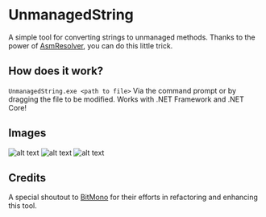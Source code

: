 # UnmanagedString
A simple tool for converting strings to unmanaged methods. Thanks to the power of [AsmResolver](https://github.com/Washi1337/AsmResolver), you can do this little trick.

## How does it work?
`UnmanagedString.exe <path to file>`
Via the command prompt or by dragging the file to be modified. Works with .NET Framework and .NET Core!

## Images
![alt text](/img/img1.png)
![alt text](/img/img2.png)
![alt text](/img/img3.png)

## Credits
A special shoutout to [BitMono](https://github.com/sunnamed434/BitMono) for their efforts in refactoring and enhancing this tool.